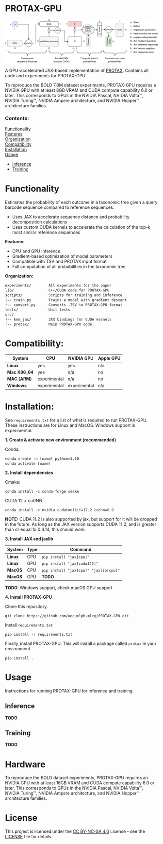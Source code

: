 # PROTAX-GPU

![alt text](img/Block_diagram_upd.png?raw=true)

A GPU-accelerated JAX-based implementation of [PROTAX](https://pubmed.ncbi.nlm.nih.gov/27296980/). Contains all code and experiments for PROTAX-GPU

To reproduce the BOLD 7.8M dataset experiments, PROTAX-GPU requires a NVIDIA GPU with at least 8GB VRAM and CUDA compute capability 6.0 or later. This corresponds to GPUs in the NVIDIA Pascal, NVIDIA Volta™, NVIDIA Turing™, NVIDIA Ampere architecture, and NVIDIA Hopper™ architecture families.

### Contents:

[Functionality](https://github.com/uoguelph-mlrg/PROTAX-GPU#Functionality)<br>
[Features](https://github.com/uoguelph-mlrg/PROTAX-GPU#Features)<br>
[Organization](https://github.com/uoguelph-mlrg/PROTAX-GPU#Organization)<br>
[Compatibility](https://github.com/uoguelph-mlrg/PROTAX-GPU#Compatibility)<br>
[Installation](https://github.com/uoguelph-mlrg/PROTAX-GPU#Installation)<br>
[Usage](https://github.com/uoguelph-mlrg/PROTAX-GPU#Usage)
- [Inference](https://github.com/uoguelph-mlrg/PROTAX-GPU#Inference)
- [Training](https://github.com/uoguelph-mlrg/PROTAX-GPU#Training)

# Functionality
Estimates the probability of each outcome in a taxonomic tree given a query barcode sequence compared to reference sequences.

- Uses JAX to accelerate sequence distance and probability decomposition calculations
- Uses custom CUDA kernels to accelerate the calculation of the top-k most similar reference sequences

**Features:**
- CPU and GPU inference
- Gradient-based optimization of model parameters
- Compatible with TSV and PROTAX input format 
- Full computation of all probabilities in the taxonomic tree

**Organization:**
```
experiments/        All experiments for the paper
lib/                C++/CUDA code for PROTAX-GPU
scripts/            Scripts for training and inference
├-- train.py        Trains a model with gradient descent 
└-- convert.py      Converts .TSV to PROTAX-GPU format
tests/              Unit tests 
src/                
├-- knn_jax/        JAX bindings for CUDA kernels
└-- protax/         Main PROTAX-GPU code

```

# Compatibility:

| **System** | **CPU** | **NVIDIA GPU** | **Apple GPU** |
| --- | --- | --- | --- |
| **Linux** | yes | yes | n/a |
| **Mac X86_64** | yes | n/a | no |
| **MAC (ARM)** | experimental | n/a | no |
| **Windows** | experimental | experimental | n/a |

# Installation:

See `requirements.txt` for a list of what is required to run PROTAX-GPU. These instructions are for Linux and MacOS. Windows support is experimental.

**1. Create & activate new environment (recommended)**

Conda:
```
conda create -n [name] python=3.10
conda activate [name]
```
**2. Install dependencies**

Cmake:
```
conda install -c conda-forge cmake
```

CUDA 12 + cuDNN:
```
conda install -c nvidia cudatoolkit=12.2 cudnn=8.9
```

**NOTE:** CUDA 11.2 is also supported by jax, but support for it will be dropped in the future. As long as the JAX version supports CUDA 11.2, and is greater than or equal to 0.4.14, this should work. 

**3. Install JAX and jaxlib**

| **System** | **Type** | **Command** |
| --- | --- | --- |
| **Linux** | CPU | `pip install "jax[cpu]"`|
| **Linux** | GPU | `pip install "jax[cuda122]"`
| **MacOS** | CPU | `pip install "jax[cpu]" "jaxlib[cpu]"`|
| **MacOS** | GPU | **TODO**|

**TODO**: Windows support, check macOS GPU support

**4. Install PROTAX-GPU**

Clone this repository.
```
git clone https://github.com/uoguelph-mlrg/PROTAX-GPU.git
```

Install `requirements.txt`
```
pip install -r requirements.txt
```

Finally, install PROTAX-GPU. This will install a package called `protax` in your environment.
```
pip install .
```

# Usage
Instructions for running PROTAX-GPU for inference and training.

## Inference
**TODO**

## Training
**TODO**

# Hardware
To reproduce the BOLD dataset experiments, PROTAX-GPU requires an NVIDIA GPU with at least 16GB VRAM and CUDA compute capability 6.0 or later. This corresponds to GPUs in the NVIDIA Pascal, NVIDIA Volta™, NVIDIA Turing™, NVIDIA Ampere architecture, and NVIDIA Hopper™ architecture families.

# License
This project is licensed under the [CC BY-NC-SA 4.0](https://creativecommons.org/licenses/by-nc-sa/4.0/) License - see the [LICENSE](LICENSE) file for details.
